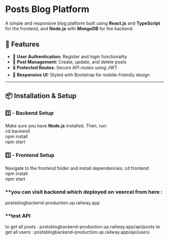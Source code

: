 # **Posts Blog Platform**  

A simple and responsive blog platform built using **React.js** and **TypeScript** for the frontend, and **Node.js** with **MongoDB** for the backend.  

## 🚀 **Features**  
- 🔑 **User Authentication:** Register and login functionality  
- 📝 **Post Management:** Create, update, and delete posts  
- 🔒 **Protected Routes:** Secure API routes using JWT  
- 🎨 **Responsive UI:** Styled with Bootstrap for mobile-friendly design  

---

## 📦 **Installation & Setup**  

### **1️⃣ - Backend Setup**  
Make sure you have **Node.js** installed. Then, run:  
cd backend  
npm install  
npm start 

### **1️⃣ - Frontend Setup**  
Navigate to the frontend folder and install dependencies:
cd frontend  
npm install  
npm start  

### **you can visit backend which deployed on veercel from here :
postsblogbackend-production.up.railway.app

### **test API
to get all posts : postsblogbackend-production.up.railway.app/api/posts
to get all users : postsblogbackend-production.up.railway.app/api/users


